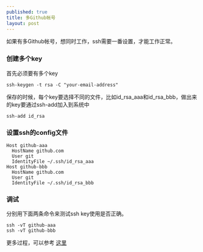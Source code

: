 ```yaml
---
published: true
title: 多Github帐号
layout: post
---
```

如果有多Github帐号，想同时工作，ssh需要一番设置，才能工作正常。

### 创建多个key

首先必须要有多个key

```
ssh-keygen -t rsa -C "your-email-address"
```

保存的时候，每个key要选择不同的文件，比如id_rsa_aaa和id_rsa_bbb，做出来的key要通过ssh-add加入到系统中

```
ssh-add id_rsa
```

### 设置ssh的config文件
```
Host github-aaa
  HostName github.com
  User git
  IdentityFile ~/.ssh/id_rsa_aaa
Host github-bbb
  HostName github.com
  User git
  IdentityFile ~/.ssh/id_rsa_bbb
```

### 调试

分别用下面两条命令来测试ssh key使用是否正确。

```
ssh -vT github-aaa
ssh -vT github-bbb
```

更多过程，可以参考 [这里](http://net.tutsplus.com/tutorials/tools-and-tips/how-to-work-with-github-and-multiple-accounts/)
